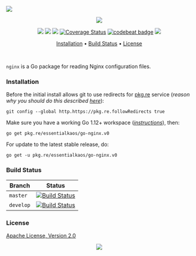 <a href="#readme"><img src="https://gh.kaos.st/beta-alert.svg"/></a>

<p align="center"><a href="#readme"><img src="https://gh.kaos.st/go-nginx.svg"/></a></p>

<p align="center">
  <a href="https://pkg.go.dev/github.com/essentialkaos/go-nginx"><img src="https://pkg.go.dev/badge/github.com/essentialkaos/go-nginx"></a>
  <a href="https://goreportcard.com/report/github.com/essentialkaos/go-nginx"><img src="https://goreportcard.com/badge/github.com/essentialkaos/go-nginx"></a>
  <a href="https://travis-ci.com/essentialkaos/go-nginx"><img src="https://travis-ci.com/essentialkaos/go-nginx.svg"></a>
  <a href="https://coveralls.io/github/essentialkaos/go-nginx?branch=master"><img src="https://coveralls.io/repos/github/essentialkaos/go-nginx/badge.svg?branch=master" alt="Coverage Status" /></a>
  <a href="https://codebeat.co/projects/github-com-essentialkaos-nginx-master"><img alt="codebeat badge" src="https://codebeat.co/badges/2cd5874b-a9ce-4b8d-a81d-761c69488f09" /></a>
  <a href="#license"><img src="https://gh.kaos.st/apache2.svg"></a>
</p>

<p align="center"><a href="#installation">Installation</a> • <a href="#build-status">Build Status</a> • <a href="#license">License</a></p>

<br/>

`nginx` is a Go package for reading Nginx configuration files.

### Installation

Before the initial install allows git to use redirects for [pkg.re](https://github.com/essentialkaos/pkgre) service (_reason why you should do this described [here](https://github.com/essentialkaos/pkgre#git-support)_):

```
git config --global http.https://pkg.re.followRedirects true
```

Make sure you have a working Go 1.12+ workspace (_[instructions](https://golang.org/doc/install)_), then:

```
go get pkg.re/essentialkaos/go-nginx.v0
```

For update to the latest stable release, do:

```
go get -u pkg.re/essentialkaos/go-nginx.v0
```

### Build Status

| Branch | Status |
|--------|--------|
| `master` | [![Build Status](https://travis-ci.com/essentialkaos/go-nginx.svg?branch=master)](https://travis-ci.com/essentialkaos/go-nginx) |
| `develop` | [![Build Status](https://travis-ci.com/essentialkaos/go-nginx.svg?branch=develop)](https://travis-ci.com/essentialkaos/go-nginx) |

### License

[Apache License, Version 2.0](https://www.apache.org/licenses/LICENSE-2.0)

<p align="center"><a href="https://essentialkaos.com"><img src="https://gh.kaos.st/ekgh.svg"/></a></p>
